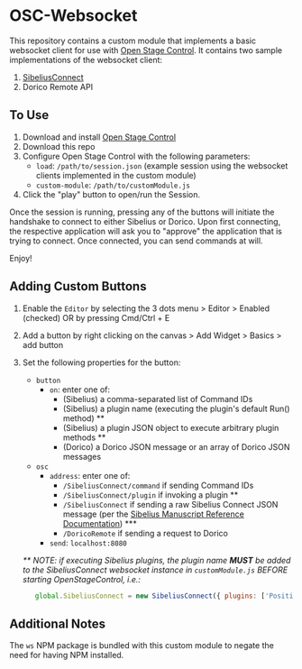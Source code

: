 # OSC-Websocket

This repository contains a custom module that implements a basic websocket client for use with [Open Stage Control](https://openstagecontrol.ammd.net/). It contains two sample implementations of the websocket client:

1. [SibeliusConnect](https://www.avid.com/resource-center/whats-new-in-sibelius-march-2024)
2. Dorico Remote API

## To Use

1. Download and install [Open Stage Control](https://openstagecontrol.ammd.net/download/)
2. Download this repo
3. Configure Open Stage Control with the following parameters:
   - ```load```: ```/path/to/session.json``` (example session using the websocket clients implemented in the custom module)
   - ```custom-module```: ```/path/to/customModule.js```
4. Click the "play" button to open/run the Session.

Once the session is running, pressing any of the buttons will initiate the handshake to connect to either Sibelius or Dorico. Upon first connecting, the respective application will ask you to "approve" the application that is trying to connect. Once connected, you can send commands at will.

Enjoy!

## Adding Custom Buttons

1. Enable the `Editor` by selecting the 3 dots menu > Editor > Enabled (checked) OR by pressing Cmd/Ctrl + E
2. Add a button by right clicking on the canvas > Add Widget > Basics > add button
3. Set the following properties for the button:
   - `button`
      - `on`: enter one of:
         - (Sibelius) a comma-separated list of Command IDs
         - (Sibelius) a plugin name (executing the plugin's default Run() method) **
         - (Sibelius) a plugin JSON object to execute arbitrary plugin methods **
         - (Dorico) a Dorico JSON message or an array of Dorico JSON messages
   - `osc`
      - `address`: enter one of:
         - `/SibeliusConnect/command` if sending Command IDs
         - `/SibeliusConnect/plugin` if invoking a plugin **
         - `/SibeliusConnect` if sending a raw Sibelius Connect JSON message (per the [Sibelius Manuscript Reference Documentation](https://resources.avid.com/SupportFiles/Sibelius/2024.10/ManuScript_Language_Guide.pdf])) ***
         - `/DoricoRemote` if sending a request to Dorico
      - `send`: `localhost:8080`

   _** NOTE: if executing Sibelius plugins, the plugin name **MUST** be added to the SibeliusConnect websocket instance in `customModule.js` BEFORE starting OpenStageControl, i.e.:_

   ```javascript
      global.SibeliusConnect = new SibeliusConnect({ plugins: ['PositionRehearsalMarks'] })
   ```

## Additional Notes
The `ws` NPM package is bundled with this custom module to negate the need for having NPM installed.
